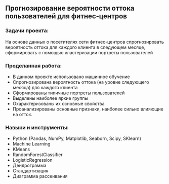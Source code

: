 ## Прогнозирование вероятности оттока пользователей для фитнес-центров

### Задачи проекта:
На основе данных о посетителях сети фитнес-центров спрогнозировать вероятность оттока для каждого клиента в следующем месяце, сформировать с помощью кластеризации портреты пользователей

### Проделанная работа:

- В данном проекте использовано машинное обучение
- Спрогнозирована вероятность оттока (на уровне следующего месяца) для каждого клиента
- Сформированы типичные портреты пользователей
- Выделены наиболее яркие группы
- Охарактеризованы их основные свойства
- Проанализированы основные признаки, наиболее сильно влияющие на отток.

### Навыки и инструменты:

- Python (Pandas, NumPy, Matplotlib, Seaborn, Scipy, SKlearn)
- Machine Learning
- KMeans
- RandomForestClassifier
- LogisticRegression
- Дендрограмма
- Стандартизация
- Диаграмма рассеивания
